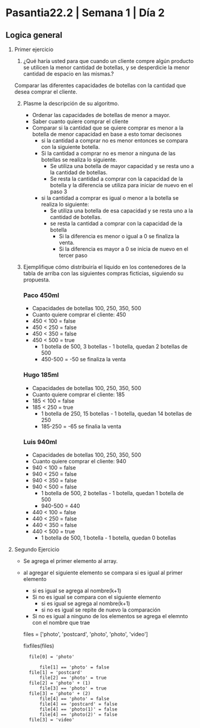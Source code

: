 # Pasantia22.2 | Semana 1 | Día 2

## Logica general

1. Primer ejercicio

    1. ¿Qué haría usted para que cuando un cliente compre algún producto se utilicen la menor cantidad de botellas, y se desperdicie la menor cantidad de espacio en las mismas.?

    Comparar las diferentes capacidades de botellas con la cantidad que desea comprar el cliente.

    2. Plasme la descripción de su algoritmo.
        - Ordenar las capacidades de botellas de menor a mayor.
        - Saber cuanto quiere comprar el cliente
        - Comparar si la cantidad que se quiere comprar es menor a la botella de menor capacidad en base a esto tomar decisones
            - si la cantidad a comprar no es menor entonces se compara con la siguiente botella.
            - Si la cantidad a comprar no es menor a ninguna de las botellas se realiza lo siguiente.
                - Se utiliza una botella de mayor capacidad y se resta uno a la cantidad de botellas.
                - Se resta la cantidad a comprar con la capacidad de la botella y la diferencia se utiliza para iniciar de nuevo en el paso 3
            - si la cantidad a comprar es igual o menor a la botella se realiza lo siguiente:
                - Se utiliza una botella de esa capacidad y se resta uno a la cantidad de botellas.
                - se resta la cantidad a comprar con la capacidad de la botella
                    - Si la diferencia es menor o igual a 0 se finaliza la venta.
                    - Si la diferencia es mayor a 0 se inicia de nuevo en el tercer paso

    3. Ejemplifique cómo distribuiría el liquido en los contenedores de la tabla de arriba con las siguientes compras ficticias, siguiendo su propuesta.
        ### Paco 450ml 

        - Capacidades de botellas 100, 250, 350, 500
        - Cuanto quiere comprar el cliente: 450
        - 450 < 100 = false
        - 450 < 250 = false
        - 450 < 350 = false
        - 450 < 500 = true
            - 1 botella de 500, 3 botellas - 1 botella, quedan 2 botellas de 500
            - 450-500 = -50 se finaliza la venta
        ### Hugo 185ml
        - Capacidades de botellas 100, 250, 350, 500
        - Cuanto quiere comprar el cliente: 185
        - 185 < 100 = false
        - 185 < 250 = true
            - 1 botella de 250, 15 botellas - 1 botella, quedan 14 botellas de 250
            - 185-250 = -65 se finalia la venta
        ### Luis 940ml
        - Capacidades de botellas 100, 250, 350, 500
        - Cuanto quiere comprar el cliente: 940
        - 940 < 100 = false
        - 940 < 250 = false
        - 940 < 350 = false
        - 940 < 500 = false
            - 1 botella de 500, 2 botellas - 1 botella, quedan 1 botella de 500
            - 940-500 = 440
        - 440 < 100 = false
        - 440 < 250 = false
        - 440 < 350 = false
        - 440 < 500 = true
            - 1 botella de 500, 1 botella - 1 botella, quedan 0 botellas

2. Segundo Ejercicio

    - Se agrega el primer elemento al array.
    - al agregar el siguiente elemento se compara si es igual al primer elemento
        - si es igual se agrega al nombre(k+1)
        - Si no es igual se compara con el siguiente elemento
            - si es igual se agrega al nombre(k+1)
            - si no es igual se repite de nuevo la comparación
        - Si no es igual a ninguno de los elementos se agrega el elemnto con el nombre que trae

        files = ['photo', 'postcard', 'photo', 'photo', 'video']

        fixfiles(files)

            file[0] = 'photo'

                file[1] == 'photo' = false
            file[1] = 'postcard'
                file[2] == 'photo' = true
            file[2] = 'photo' + (1)
                file[3] == 'photo' = true
            file[3] = 'photo' + (2)
                file[4] == 'photo' = false
                file[4] == 'postcard' = false
                file[4] == 'photo(1)' = false
                file[4] == 'photo(2)' = false
            file[3] = 'video'

            